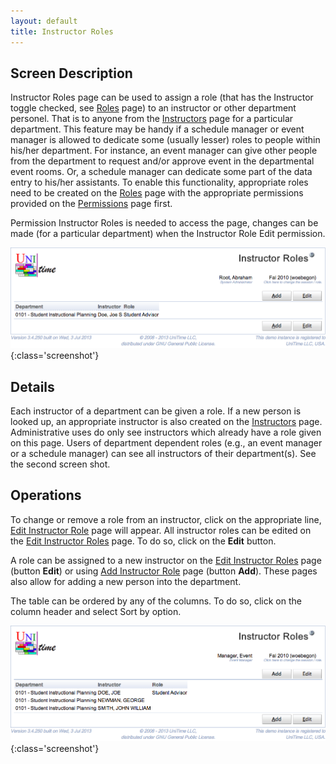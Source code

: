 ```yaml
---
layout: default
title: Instructor Roles
---
```



## Screen Description

Instructor Roles page can be used to assign a role (that has the Instructor toggle checked, see [Roles](roles) page) to an instructor or other department personel. That is to anyone from the [Instructors](instructors) page for a particular department. This feature may be handy if a schedule manager or event manager is allowed to dedicate some (usually lesser) roles to people within his/her department. For instance, an event manager can give other people from the department to request and/or approve event in the departmental event rooms. Or, a schedule manager can dedicate some part of the data entry to his/her assistants. To enable this functionality, appropriate roles need to be created on the [Roles](roles) page with the appropriate permissions provided on the [Permissions](permissions) page first.

Permission Instructor Roles is needed to access the page, changes can be made (for a particular department) when the Instructor Role Edit permission.


![Instructor Roles](images/instructor-roles-1.png){:class='screenshot'}

## Details

Each instructor of a department can be given a role. If a new person is looked up, an appropriate instructor is also created on the [Instructors](instructors) page. Administrative uses do only see instructors which already have a role given on this page. Users of department dependent roles (e.g., an event manager or a schedule manager) can see all instructors of their department(s). See the second screen shot.

## Operations

To change or remove a role from an instructor, click on the appropriate line, [Edit Instructor Role](edit-instructor-role) page will appear. All instructor roles can be edited on the [Edit Instructor Roles](edit-instructor-roles) page. To do so, click on the **Edit** button.

A role can be assigned to a new instructor on the [Edit Instructor Roles](edit-instructor-roles) page (button **Edit**) or using [Add Instructor Role](add-instructor-role) page (button **Add**). These pages also allow for adding a new person into the department.

The table can be ordered by any of the columns. To do so, click on the column header and select Sort by <column name> option.


![Instructor Roles](images/instructor-roles-2.png){:class='screenshot'}
